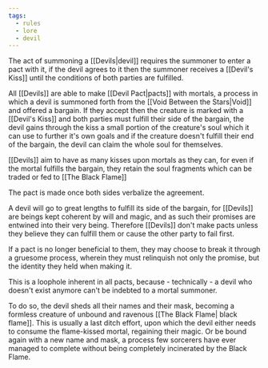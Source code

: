 ```yaml
---
tags:
  - rules
  - lore
  - devil
---
```


The act of summoning a [[Devils|devil]] requires the summoner to enter a pact with it, if the devil agrees to it then the summoner receives a [[Devil's Kiss]] until the conditions of both parties are fulfilled.


All [[Devils]] are able to make [[Devil Pact|pacts]] with mortals, a process in which a devil is summoned forth from the [[Void Between the Stars|Void]] and offered a bargain. If they accept then the creature is marked with a [[Devil's Kiss]] and both parties must fulfill their side of the bargain, the devil gains through the kiss a small portion of the creature's soul which it can use to further it's own goals and if the creature doesn't fulfill their end of the bargain, the devil can claim the whole soul for themselves.

[[Devils]] aim to have as many kisses upon mortals as they can, for even if the mortal fulfills the bargain, they retain the soul fragments which can be traded or fed to [[The Black Flame]]

The pact is made once both sides verbalize the agreement. 

A devil will go to great lengths to fulfill its side of the bargain, for [[Devils]] are beings kept coherent by will and magic, and as such their promises are entwined into their very being. Therefore [[Devils]] don't make pacts unless they believe they can fulfill them or cause the other party to fail first. 

If a pact is no longer beneficial to them, they may choose to break it through a gruesome process, wherein they must relinquish not only the promise, but the identity they held when making it. 

This is a loophole inherent in all pacts, because - technically - a devil who doesn't exist anymore can't be indebted to a mortal summoner.

To do so, the devil sheds all their names and their mask, becoming a formless creature of unbound and ravenous [[The Black Flame| black flame]]. This is usually a last ditch effort, upon which the devil either needs to consume the flame-kissed mortal, regaining their magic. Or be bound again with a new name and mask, a process few sorcerers have ever managed to complete without being completely incinerated by the Black Flame.